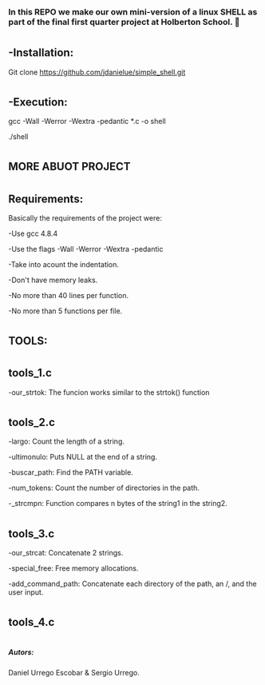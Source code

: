 ### In this REPO we make our own mini-version of a linux SHELL as part of the final first quarter project at Holberton School.  :muscle:
#
## -Installation:
Git clone https://github.com/jdanielue/simple_shell.git
#
## -Execution:
gcc -Wall -Werror -Wextra -pedantic *.c -o shell

./shell
#
## MORE ABUOT PROJECT
#
## Requirements:
Basically the requirements of the project were:

-Use gcc 4.8.4

-Use the flags -Wall -Werror -Wextra -pedantic

-Take into acount the indentation.

-Don't have memory leaks.

-No more than 40 lines per function.

-No more than 5 functions per file.
#
## TOOLS:
#
## tools_1.c 
-our_strtok: The funcion works similar to the strtok() function
#
## tools_2.c
-largo: Count the length of a string.

-ultimonulo: Puts NULL at the end of a string.

-buscar_path: Find the PATH variable.

-num_tokens: Count the number of directories in the path.

-_strcmpn: Function compares n bytes of the string1 in the string2.
#
## tools_3.c
-our_strcat: Concatenate 2 strings.

-special_free: Free memory allocations.

-add_command_path: Concatenate each directory of the path, an /, and the user input.
#
## tools_4.c


#
#
##### Autors:
Daniel Urrego Escobar & Sergio Urrego.
